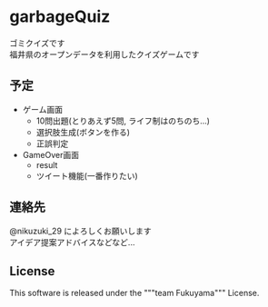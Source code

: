 # garbageQuiz
  ゴミクイズです  
  福井県のオープンデータを利用したクイズゲームです

## 予定
* ゲーム画面
  - 10問出題(とりあえず5問, ライフ制はのちのち...)
  - 選択肢生成(ボタンを作る)
  - 正誤判定
* GameOver画面
  - result
  - ツイート機能(一番作りたい)

## 連絡先
@nikuzuki_29 によろしくお願いします  
アイデア提案アドバイスなどなど...

## License
This software is released under the """team Fukuyama""" License.
